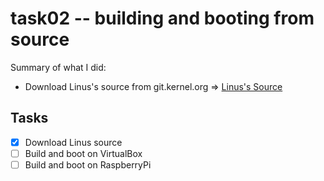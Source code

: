 task02 -- building and booting from source
======

Summary of what I did:
- Download Linus's source from git.kernel.org => [Linus's Source](https://git.kernel.org/pub/scm/linux/kernel/git/torvalds/linux.git/)

Tasks
------
- [x] Download Linus source
- [ ] Build and boot on VirtualBox
- [ ] Build and boot on RaspberryPi
